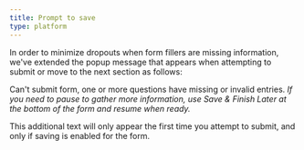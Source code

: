 ```yaml
---
title: Prompt to save
type: platform
---
```


In order to minimize dropouts when form fillers are missing information, we've extended the popup message that appears when attempting to submit or move to the next section as follows:

Can't submit form, one or more questions have missing or invalid entries. *If you need to pause to gather more information, use Save & Finish Later at the bottom of the form and resume when ready.*

This additional text will only appear the first time you attempt to submit, and only if saving is enabled for the form.
